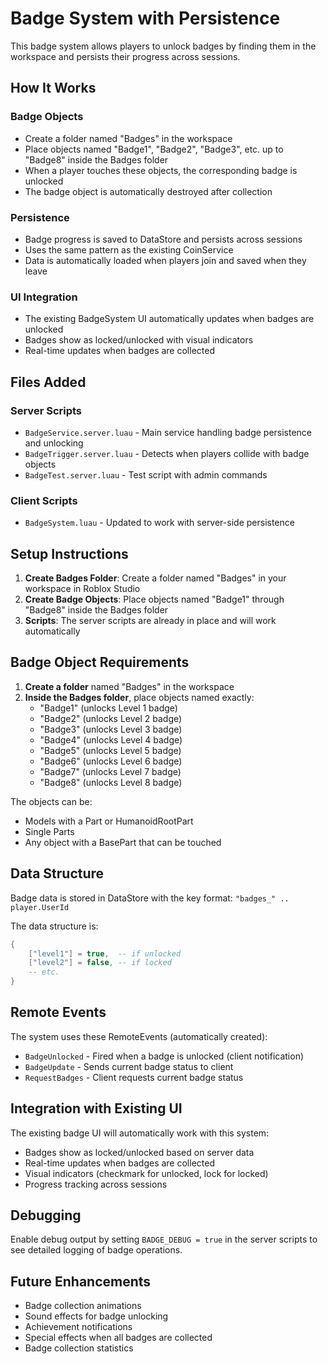 # Badge System with Persistence

This badge system allows players to unlock badges by finding them in the workspace and persists their progress across sessions.

## How It Works

### Badge Objects
- Create a folder named "Badges" in the workspace
- Place objects named "Badge1", "Badge2", "Badge3", etc. up to "Badge8" inside the Badges folder
- When a player touches these objects, the corresponding badge is unlocked
- The badge object is automatically destroyed after collection

### Persistence
- Badge progress is saved to DataStore and persists across sessions
- Uses the same pattern as the existing CoinService
- Data is automatically loaded when players join and saved when they leave

### UI Integration
- The existing BadgeSystem UI automatically updates when badges are unlocked
- Badges show as locked/unlocked with visual indicators
- Real-time updates when badges are collected

## Files Added

### Server Scripts
- `BadgeService.server.luau` - Main service handling badge persistence and unlocking
- `BadgeTrigger.server.luau` - Detects when players collide with badge objects
- `BadgeTest.server.luau` - Test script with admin commands

### Client Scripts
- `BadgeSystem.luau` - Updated to work with server-side persistence

## Setup Instructions

1. **Create Badges Folder**: Create a folder named "Badges" in your workspace in Roblox Studio
2. **Create Badge Objects**: Place objects named "Badge1" through "Badge8" inside the Badges folder
3. **Scripts**: The server scripts are already in place and will work automatically


## Badge Object Requirements

1. **Create a folder** named "Badges" in the workspace
2. **Inside the Badges folder**, place objects named exactly:
   - "Badge1" (unlocks Level 1 badge)
   - "Badge2" (unlocks Level 2 badge)
   - "Badge3" (unlocks Level 3 badge)
   - "Badge4" (unlocks Level 4 badge)
   - "Badge5" (unlocks Level 5 badge)
   - "Badge6" (unlocks Level 6 badge)
   - "Badge7" (unlocks Level 7 badge)
   - "Badge8" (unlocks Level 8 badge)

The objects can be:
- Models with a Part or HumanoidRootPart
- Single Parts
- Any object with a BasePart that can be touched

## Data Structure

Badge data is stored in DataStore with the key format: `"badges_" .. player.UserId`

The data structure is:
```lua
{
    ["level1"] = true,  -- if unlocked
    ["level2"] = false, -- if locked
    -- etc.
}
```

## Remote Events

The system uses these RemoteEvents (automatically created):
- `BadgeUnlocked` - Fired when a badge is unlocked (client notification)
- `BadgeUpdate` - Sends current badge status to client
- `RequestBadges` - Client requests current badge status

## Integration with Existing UI

The existing badge UI will automatically work with this system:
- Badges show as locked/unlocked based on server data
- Real-time updates when badges are collected
- Visual indicators (checkmark for unlocked, lock for locked)
- Progress tracking across sessions

## Debugging

Enable debug output by setting `BADGE_DEBUG = true` in the server scripts to see detailed logging of badge operations.

## Future Enhancements

- Badge collection animations
- Sound effects for badge unlocking
- Achievement notifications
- Special effects when all badges are collected
- Badge collection statistics
